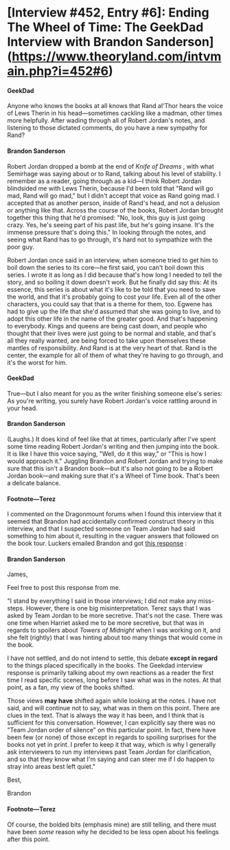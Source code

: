 # [Interview #452, Entry #6]: Ending The Wheel of Time: The GeekDad Interview with Brandon Sanderson](https://www.theoryland.com/intvmain.php?i=452#6)

#### GeekDad

Anyone who knows the books at all knows that Rand al'Thor hears the voice of Lews Therin in his head—sometimes cackling like a madman, other times more helpfully. After wading through all of Robert Jordan's notes, and listening to those dictated comments, do you have a new sympathy for Rand?

#### Brandon Sanderson

Robert Jordan dropped a bomb at the end of
*Knife of Dreams*
, with what Semirhage was saying about or to Rand, talking about his level of stability. I remember as a reader, going through as a kid—I think Robert Jordan blindsided me with Lews Therin, because I'd been told that "Rand will go mad, Rand will go mad," but I didn't accept that voice as Rand going mad. I accepted that as another person, inside of Rand's head, and not a delusion or anything like that. Across the course of the books, Robert Jordan brought together this thing that he'd promised: "No, look, this guy is just going crazy. Yes, he's seeing part of his past life, but he's going insane. It's the immense pressure that's doing this." In looking through the notes, and seeing what Rand has to go through, it's hard not to sympathize with the poor guy.

Robert Jordan once said in an interview, when someone tried to get him to boil down the series to its core—he first said, you can't boil down this series. I wrote it as long as I did because that's how long I needed to tell the story, and so boiling it down doesn't work. But he finally did say this: At its essence, this series is about what it's like to be told that you need to save the world, and that it's probably going to cost your life. Even all of the other characters, you could say that that is a theme for them, too. Egwene has had to give up the life that she'd assumed that she was going to live, and to adopt this other life in the name of the greater good. And that's happening to everybody. Kings and queens are being cast down, and people who thought that their lives were just going to be normal and stable, and that's all they really wanted, are being forced to take upon themselves these mantles of responsibility. And Rand is at the very heart of that. Rand is the center, the example for all of them of what they're having to go through, and it's the worst for him.

#### GeekDad

True—but I also meant for you as the writer finishing someone else's series: As you're writing, you surely have Robert Jordan's voice rattling around in your head.

#### Brandon Sanderson

(Laughs.) It does kind of feel like that at times, particularly after I've spent some time reading Robert Jordan's writing and then jumping into the book. It is like I have this voice saying, "Well, do it this way," or "This is how I would approach it." Juggling Brandon and Robert Jordan and trying to make sure that this isn't a Brandon book—but it's also not going to be a Robert Jordan book—and making sure that it's a Wheel of Time book. That's been a delicate balance.

#### Footnote—Terez

I commented on the Dragonmount forums when I found this interview that it seemed that Brandon had accidentally confirmed construct theory in this interview, and that I suspected someone on Team Jordan had said something to him about it, resulting in the vaguer answers that followed on the book tour. Luckers emailed Brandon and got
[this response](http://www.theoryland.com/vbulletin/showthread.php?p=158305#poststop)
:

#### Brandon Sanderson

James,

Feel free to post this response from me.

"I stand by everything I said in those interviews; I did not make any miss-steps. However, there is one big misinterpretation. Terez says that I was asked by Team Jordan to be more secretive. That's not the case. There was one time when Harriet asked me to be more secretive, but that was in regards to spoilers about
*Towers of Midnight*
when I was working on it, and she felt (rightly) that I was hinting about too many things that would come in the book.

I have not settled, and do not intend to settle, this debate
**except in regard**
to the things placed specifically in the books. The Geekdad interview response is primarily talking about my own reactions as a reader the first time I read specific scenes, long before I saw what was in the notes. At that point, as a fan, my view of the books shifted.

Those views
**may have**
shifted again while looking at the notes. I have not said, and will continue not to say, what was in them on this point. There are clues in the text. That is always the way it has been, and I think that is sufficient for this conversation. However, I can explicitly say there was no "Team Jordan order of silence" on this particular point. In fact, there have been few (or none) of those except in regards to spoiling surprises for the books not yet in print. I prefer to keep it that way, which is why I generally ask interviewers to run my interviews past Team Jordan for clarification, and so that they know what I'm saying and can steer me if I do happen to stray into areas best left quiet."

Best,
  
Brandon

#### Footnote—Terez

Of course, the bolded bits (emphasis mine) are still telling, and there must have been
*some*
reason why he decided to be less open about his feelings after this point.

